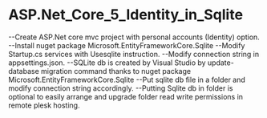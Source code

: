 # ASP.Net_Core_5_Identity_in_Sqlite
--Create ASP.Net core mvc project with personal accounts (Identity) option.
--Install nuget package Microsoft.EntityFrameworkCore.Sqlite
--Modify Startup.cs services with Usesqlite instruction.
--Modify connection string in appsettings.json.
--SQLite db is created by Visual Studio by update-database migration command thanks to nuget package Microsoft.EntityFrameworkCore.Sqlite 
--Put sqlite db file in a folder and modify connection string accordingly. 
--Putting Sqlite db in folder is optional to easily arrange and upgrade folder read write permissions in remote plesk hosting. 
